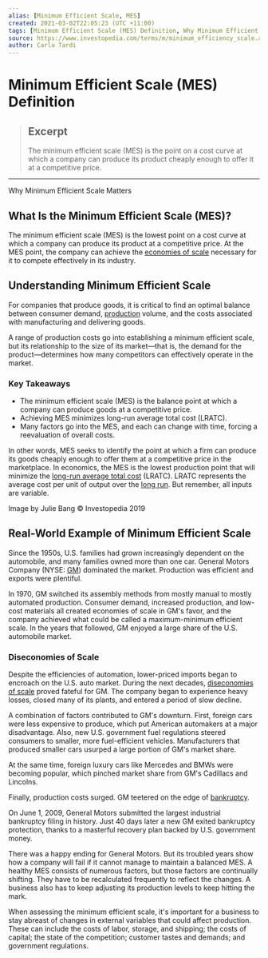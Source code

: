 ```yaml
---
alias: [Minimum Efficient Scale, MES]
created: 2021-03-02T22:05:23 (UTC +11:00)
tags: [Minimum Efficient Scale (MES) Definition, Why Minimum Efficient Scale Matters]
source: https://www.investopedia.com/terms/m/minimum_efficiency_scale.asp
author: Carla Tardi
---
```


# Minimum Efficient Scale (MES) Definition

> ## Excerpt
> The minimum efficient scale (MES) is the point on a cost curve at which a company can produce its product cheaply enough to offer it at a competitive price.

---

Why Minimum Efficient Scale Matters
## What Is the Minimum Efficient Scale (MES)?

The minimum efficient scale (MES) is the lowest point on a cost curve at which a company can produce its product at a competitive price. At the MES point, the company can achieve the [economies of scale](https://www.investopedia.com/terms/e/economiesofscale.asp) necessary for it to compete effectively in its industry.

## Understanding Minimum Efficient Scale

For companies that produce goods, it is critical to find an optimal balance between consumer demand, [production](https://www.investopedia.com/terms/f/factors-production.asp) volume, and the costs associated with manufacturing and delivering goods.

A range of production costs go into establishing a minimum efficient scale, but its relationship to the size of its market—that is, the demand for the product—determines how many competitors can effectively operate in the market.

### Key Takeaways

-   The minimum efficient scale (MES) is the balance point at which a company can produce goods at a competitive price.
-   Achieving MES minimizes long-run average total cost (LRATC).
-   Many factors go into the MES, and each can change with time, forcing a reevaluation of overall costs.

In other words, MES seeks to identify the point at which a firm can produce its goods cheaply enough to offer them at a competitive price in the marketplace. In economics, the MES is the lowest production point that will minimize the [long-run average total cost](https://www.investopedia.com/terms/l/lratc.asp) (LRATC). LRATC represents the average cost per unit of output over the [long run](https://www.investopedia.com/terms/l/longrun.asp). But remember, all inputs are variable.

Image by Julie Bang © Investopedia 2019

## Real-World Example of Minimum Efficient Scale

Since the 1950s, U.S. families had grown increasingly dependent on the automobile, and many families owned more than one car. General Motors Company (NYSE: [GM](https://www.investopedia.com/markets/quote?tvwidgetsymbol=gm)) dominated the market. Production was efficient and exports were plentiful.

In 1970, GM switched its assembly methods from mostly manual to mostly automated production. Consumer demand, increased production, and low-cost materials all created economies of scale in GM's favor, and the company achieved what could be called a maximum-minimum efficient scale. In the years that followed, GM enjoyed a large share of the U.S. automobile market.

### Diseconomies of Scale

Despite the efficiencies of automation, lower-priced imports began to encroach on the U.S. auto market. During the next decades, [diseconomies of scale](https://www.investopedia.com/terms/d/diseconomiesofscale.asp) proved fateful for GM. The company began to experience heavy losses, closed many of its plants, and entered a period of slow decline.

A combination of factors contributed to GM's downturn. First, foreign cars were less expensive to produce, which put American automakers at a major disadvantage. Also, new U.S. government fuel regulations steered consumers to smaller, more fuel-efficient vehicles. Manufacturers that produced smaller cars usurped a large portion of GM's market share.

At the same time, foreign luxury cars like Mercedes and BMWs were becoming popular, which pinched market share from GM's Cadillacs and Lincolns.

Finally, production costs surged. GM teetered on the edge of [bankruptcy](https://www.investopedia.com/terms/b/bankruptcy.asp).

On June 1, 2009, General Motors submitted the largest industrial bankruptcy filing in history. Just 40 days later a new GM exited bankruptcy protection, thanks to a masterful recovery plan backed by U.S. government money.

There was a happy ending for General Motors. But its troubled years show how a company will fail if it cannot manage to maintain a balanced MES. A healthy MES consists of numerous factors, but those factors are continually shifting. They have to be recalculated frequently to reflect the changes. A business also has to keep adjusting its production levels to keep hitting the mark.

When assessing the minimum efficient scale, it's important for a business to stay abreast of changes in external variables that could affect production. These can include the costs of labor, storage, and shipping; the costs of capital; the state of the competition; customer tastes and demands; and government regulations.
